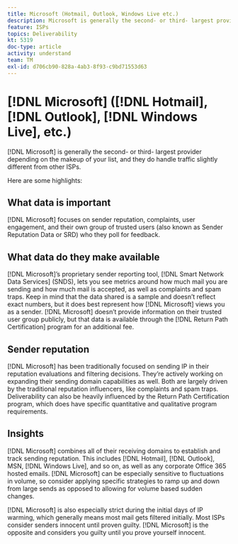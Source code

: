 ```yaml
---
title: Microsoft (Hotmail, Outlook, Windows Live etc.)
description: Microsoft is generally the second- or third- largest provider depending on the makeup of your list, and they do handle traffic slightly different from other ISPs.
feature: ISPs
topics: Deliverability
kt: 5319
doc-type: article
activity: understand
team: TM
exl-id: d706cb90-828a-4ab3-8f93-c9bd71553d63
---
```

# [!DNL Microsoft] ([!DNL Hotmail], [!DNL Outlook], [!DNL Windows Live], etc.) 

[!DNL Microsoft] is generally the second- or third- largest provider depending on the makeup of your list, and they do handle traffic slightly different from other ISPs.

Here are some highlights:

## What data is important

[!DNL Microsoft] focuses on sender reputation, complaints, user engagement, and their own group of trusted users (also known as Sender Reputation Data or SRD) who they poll for feedback.

## What data do they make available

[!DNL Microsoft]’s proprietary sender reporting tool, [!DNL Smart Network Data Services] (SNDS), lets you see metrics around how much mail you are sending and how much mail is accepted, as well as complaints and spam traps. Keep in mind that the data shared is a sample and doesn’t reflect exact numbers, but it does best represent how [!DNL Microsoft] views you as a sender. [!DNL Microsoft] doesn’t provide information on their trusted user group publicly, but that data is available through the [!DNL Return Path Certification] program for an additional fee.

## Sender reputation

[!DNL Microsoft] has been traditionally focused on sending IP in their reputation evaluations and filtering decisions. They’re actively working on expanding their sending domain capabilities as well. Both are largely driven by the traditional reputation influencers, like complaints and spam traps. Deliverability can also be heavily influenced by the Return Path Certification program, which does have specific quantitative and qualitative program requirements.

## Insights

[!DNL Microsoft] combines all of their receiving domains to establish and track sending reputation. This includes [!DNL Hotmail], [!DNL Outlook], MSN, [!DNL Windows Live], and so on, as well as any corporate Office 365 hosted emails. [!DNL Microsoft] can be especially sensitive to fluctuations in volume, so consider applying specific strategies to ramp up and down from large sends as opposed to allowing for volume based sudden changes.

[!DNL Microsoft] is also especially strict during the initial days of IP warming, which generally means most mail gets filtered initially. Most ISPs consider senders innocent until proven guilty. [!DNL Microsoft] is the opposite and considers you guilty until you prove yourself innocent.
